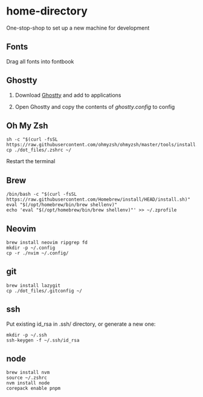 # home-directory

One-stop-shop to set up a new machine for development

## Fonts

Drag all fonts into fontbook


## Ghostty

1) Download [Ghostty](https://iterm2.com/) and add to applications

2) Open Ghostty and copy the contents of _ghostty.config_ to config


## Oh My Zsh

```
sh -c "$(curl -fsSL https://raw.githubusercontent.com/ohmyzsh/ohmyzsh/master/tools/install.sh)"
cp ./dot_files/.zshrc ~/
```

Restart the terminal


## Brew

```
/bin/bash -c "$(curl -fsSL https://raw.githubusercontent.com/Homebrew/install/HEAD/install.sh)"
eval "$(/opt/homebrew/bin/brew shellenv)"
echo 'eval "$(/opt/homebrew/bin/brew shellenv)"' >> ~/.zprofile
```


## Neovim

```
brew install neovim ripgrep fd
mkdir -p ~/.config
cp -r ./nvim ~/.config/
```


## git

```
brew install lazygit
cp ./dot_files/.gitconfig ~/
```


## ssh

Put existing id_rsa in .ssh/ directory, or generate a new one:

```
mkdir -p ~/.ssh
ssh-keygen -f ~/.ssh/id_rsa
```


## node

```
brew install nvm
source ~/.zshrc
nvm install node
corepack enable pnpm
```
